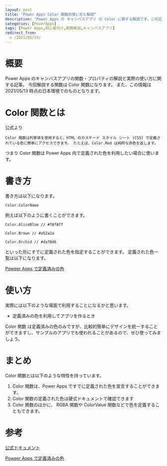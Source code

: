 ```yaml
---
layout: post
title: "Power Apps Color 関数の使い方と解説"
description: "Power Apps の キャンバスアプリ の Color に関する解説です。この記事を読むことで　Color の使い方をマスターすることができます。Color 関数は空白か空文字の評価とそれによって動きを変化したい場合に使います。"
categories: [PowerApps]
tags: [Power Apps,初心者向け,関数解説,キャンバスアプリ]
redirect_from:
  - /2021/05/15/
---
```


#  概要

Power Apps のキャンバスアプリの関数・プロパティの解説と実際の使い方に関する記事。
今回解説する関数は Color 関数になります。
また、この情報は 2021/05/13 時点の日本環境でのものとなります。

# Color 関数とは

公式より
```
Color 関数は列挙体を使用すると、HTML のカスケード スタイル シート (CSS) で定義されている色に簡単にアクセスできます。 たとえば、Color.Red は純粋な赤色を返します。
```

つまり Color 関数は Power Apps 内で定義された色を利用したい場合に使います。

# 書き方

書き方は以下になります。

```
Color.ColorName
```

例えば以下のように書くことができます。

```
Color.AliceBlue // #f0f8ff
```

```
Color.Brown // #a52a2a
```

```
Color.Orchid // #da70d6
```


といった形にすでに定義された色を指定することができます。
定義された色一覧は以下になります。

[Poweer Apps で定義済みの色](https://docs.microsoft.com/ja-jp/powerapps/maker/canvas-apps/functions/function-colors#built-in-colors)

# 使い方

実際には以下のような場面で利用することになるかと思います。

- 定義済みの色を利用してアプリを作るとき

Color 関数 は定義済みの色のみですが、比較的簡単にデザインを統一することができますし、サンプルのアプリでも使われることがあるので、ぜひ使ってみましょう。

# まとめ

Color 関数とは以下のような特性を持っています。

1. Color 関数は、Power Apps ですでに定義された色を宣言することができます。
2. Color 関数の定義された色は硬式ドキュメントで確認できます
3. Color 関数のほかに、 RGBA 関数や ColorValue 関数などで色を定義することもできます。

# 参考

[公式ドキュメント](https://docs.microsoft.com/ja-jp/powerapps/maker/canvas-apps/functions/function-colors)

[Poweer Apps で定義済みの色](https://docs.microsoft.com/ja-jp/powerapps/maker/canvas-apps/functions/function-colors#built-in-colors)

